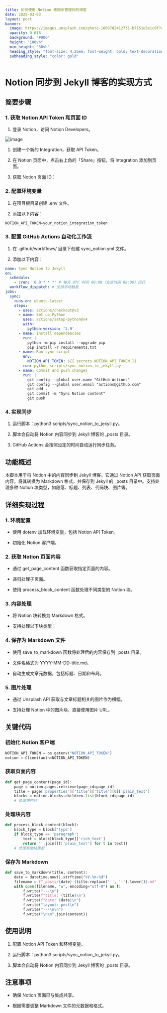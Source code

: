 ```yaml
---
title: 如何使用 Notion 来同步管理你的博客
date: 2025-03-03
layout: post
banner:
  image: https://images.unsplash.com/photo-1669782412731-b7151e5e1c0f?crop=entropy&cs=tinysrgb&fit=max&fm=jpg&ixid=M3w2OTIwMzJ8MHwxfHJhbmRvbXx8fHx8fHx8fDE3NDEwMzMzMDR8&ixlib=rb-4.0.3&q=80&w=1080
  opacity: 0.618
  background: "#000"
  height: "100vh"
  min_height: "38vh"
  heading_style: "font-size: 4.25em; font-weight: bold; text-decoration: underline"
  subheading_style: "color: gold"
---
```


# Notion 同步到 Jekyll 博客的实现方式

## 简要步骤

### 1. 获取 Notion API Token 和页面 ID

1. 登录 Notion，访问 Notion Developers。

![image](https://prod-files-secure.s3.us-west-2.amazonaws.com/a7a0cc5a-89b9-4cda-8686-1fba0ca52f40/d19c1afe-dea5-4312-9333-786b0ba83054/image.png?X-Amz-Algorithm=AWS4-HMAC-SHA256&X-Amz-Content-Sha256=UNSIGNED-PAYLOAD&X-Amz-Credential=ASIAZI2LB466RW23ZY3O%2F20250303%2Fus-west-2%2Fs3%2Faws4_request&X-Amz-Date=20250303T202144Z&X-Amz-Expires=3600&X-Amz-Security-Token=IQoJb3JpZ2luX2VjEKT%2F%2F%2F%2F%2F%2F%2F%2F%2F%2FwEaCXVzLXdlc3QtMiJIMEYCIQDchuQX4%2FC%2F%2F5wGjiNSOZZPZSwkAYfE1Q2YTzWbwkFycAIhAJhbCiEbWW7kXeZwd9enAh5jAc3Rv94yNi%2B3NVtrzpwkKogECN3%2F%2F%2F%2F%2F%2F%2F%2F%2F%2FwEQABoMNjM3NDIzMTgzODA1IgwBGE6oZbnJ7itnRygq3APANJVXTDrnctbOP7z75yCQWyJJFooq%2BVejlcjPhj3tGpLpsbtG0oq2d6ZEglED2cixMbalkBS2TAtnfoF%2FHd7uc9qzXx5BG7ZZm%2FF7NpSoT5rGdqYXNUnAHSM5s1V4d8JoaMH%2FZdZjjLLypkOJ%2F6scSJ22Zi8jKlzlfmxOlGuRo3t%2BggvRqr3W%2FOKyb66bLt6%2BuIX2uatOkSFdrhOSwnUSnVp7Gi38bFhEWdf%2FlOKxf%2Fy9tSTQVRKdWJNr8kJ0uTYOpZQ1WjgUqE5DGEYmYHnItJxbHBXSAZzulwoFLXNOOf4iFbP8d3lOL0fnik4ItTyuHPttsRQ2gh42aiafGDhO449utaljC%2B963%2BbcvRv7xk98PIWhN55zWhTjsRisLZhlgrCX1xWktITg%2BivvZkdgX2HxWW4YTUIgaYW9jeoF9K82PrI8vTNjKLk2CYml9cQqrEUoHnmTyfdac%2Fi74%2FhKk0%2BBt%2FV1gSPuH9Y2r8JUrri7ZNWqrT2ld4M5%2F2fHgfn1vsQ9ASmpqvQVqZAJiwkQZM50TX1IDYzHEXnHzPQqkTH9udfokO85U2GlrWIucRw5mWQbdRBuCZq%2FgNQRQz4jlaqRKUyrwq0f32ySB3%2Fcaata5ThHPD26HG%2FxiTD8mJi%2BBjqkAfBSPdWmeU%2Fem7Ss%2BXvRSruLGxCU9%2F%2BOm6OcIHUldVn%2FzGrI%2FKff1yGCczju9hAZv%2B5vvUBafENm2Yq%2FeXtXDb%2BLLVZgCQtnE9I8pNjSMhja9XG2P45%2FBg%2FGTCkAxhLoAMZRrnyWTLIQbJ5gMvdF2VM0Q4PBh%2BwMkWnoM%2F5gJeoyurJLMHPjGyApfoLNesiHg8X8%2FhCUC7a6LrAopbBVxR2eXvC3&X-Amz-Signature=6bd672d6844bb2cd1efbedea77493c97513757a0c0aab421d74ab9b42882728d&X-Amz-SignedHeaders=host&x-id=GetObject)

1. 创建一个新的 Integration，获取 API Token。

1. 在 Notion 页面中，点击右上角的「Share」按钮，将 Integration 添加到页面。

1. 获取 Notion 页面 ID：


### 2. 配置环境变量

1. 在项目根目录创建 .env 文件。

1. 添加以下内容：

```javascript
NOTION_API_TOKEN=your_notion_integration_token
```

### 3. 配置 GitHub Actions 自动化工作流

1. 在 .github/workflows/ 目录下创建 sync_notion.yml 文件。

1. 添加以下内容：

```yaml
name: Sync Notion to Jekyll
on:
  schedule:
    - cron: '0 0 * * *' # 每天 UTC 时间 00:00（北京时间 08:00）运行
  workflow_dispatch: # 支持手动触发
jobs:
  sync:
    runs-on: ubuntu-latest
    steps:
      - uses: actions/checkout@v3
      - name: Set up Python
        uses: actions/setup-python@v4
        with:
          python-version: '3.9'
      - name: Install dependencies
        run: |
          python -m pip install --upgrade pip
          pip install -r requirements.txt
      - name: Run sync script
        env:
          NOTION_API_TOKEN: ${{ secrets.NOTION_API_TOKEN }}
        run: python scripts/sync_notion_to_jekyll.py
      - name: Commit and push changes
        run: |
          git config --global user.name "GitHub Actions"
          git config --global user.email "actions@github.com"
          git add .
          git commit -m "Sync Notion content"
          git push
```

### 4. 实现同步

1. 运行脚本：python3 scripts/sync_notion_to_jekyll.py。

1. 脚本会自动将 Notion 内容同步到 Jekyll 博客的 _posts 目录。

1. GitHub Actions 会按照设定的时间自动运行同步任务。

## 功能概述

本脚本用于将 Notion 中的内容同步到 Jekyll 博客。它通过 Notion API 获取页面内容，将其转换为 Markdown 格式，并保存到 Jekyll 的 _posts 目录中。支持处理多种 Notion 块类型，如段落、标题、列表、代码块、图片等。

## 详细实现过程

### 1. 环境配置

- 使用 dotenv 加载环境变量，包括 Notion API Token。

- 初始化 Notion 客户端。

### 2. 获取 Notion 页面内容

- 通过 get_page_content 函数获取指定页面的内容。

- 递归处理子页面。

- 使用 process_block_content 函数处理不同类型的 Notion 块。

### 3. 内容处理

- 将 Notion 块转换为 Markdown 格式。

- 支持处理以下块类型：


### 4. 保存为 Markdown 文件

- 使用 save_to_markdown 函数将处理后的内容保存到 _posts 目录。

- 文件名格式为 YYYY-MM-DD-title.md。

- 自动生成文章元数据，包括标题、日期和布局。

### 5. 图片处理

- 通过 Unsplash API 获取与文章标题相关的图片作为横幅。

- 支持处理 Notion 中的图片块，直接使用图片 URL。

## 关键代码

### 初始化 Notion 客户端

```python
NOTION_API_TOKEN = os.getenv("NOTION_API_TOKEN")
notion = Client(auth=NOTION_API_TOKEN)
```

### 获取页面内容

```python
def get_page_content(page_id):
    page = notion.pages.retrieve(page_id=page_id)
    title = page['properties']['title']['title'][0]['plain_text']
    blocks = notion.blocks.children.list(block_id=page_id)
    # 处理块内容
```

### 处理块内容

```python
def process_block_content(block):
    block_type = block['type']
    if block_type == 'paragraph':
        text = block[block_type]['rich_text']
        return ''.join([t['plain_text'] for t in text])
    # 处理其他块类型
```

### 保存为 Markdown

```python
def save_to_markdown(title, content):
    date = datetime.now().strftime("%Y-%m-%d")
    filename = f"_posts/{date}-{title.replace(' ', '-').lower()}.md"
    with open(filename, "w", encoding="utf-8") as f:
        f.write("---\n")
        f.write(f"title: {title}\n")
        f.write(f"date: {date}\n")
        f.write("layout: post\n")
        f.write("---\n\n")
        f.write("\n\n".join(content))
```

## 使用说明

1. 配置 Notion API Token 和环境变量。

1. 运行脚本：python3 scripts/sync_notion_to_jekyll.py。

1. 脚本会自动将 Notion 内容同步到 Jekyll 博客的 _posts 目录。

## 注意事项

- 确保 Notion 页面已与集成共享。

- 根据需要调整 Markdown 文件的元数据和格式。